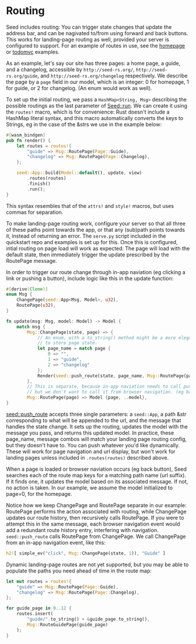 # Routing
Seed includes routing: You can trigger state changes that update the address bar,
 and can be nagivated to/from using forward and back buttons. This works for landing-page
routing as well, provided your server is configured to support. For an example of routes in use,
see the [homepage](https://github.com/David-OConnor/seed/tree/master/examples/homepage) or
[todomvc](https://github.com/David-OConnor/seed/tree/master/examples/todomvc) examples.
  
As an example, let's say our site has three pages:
a home page, a guide, and a changelog, accessible by `http://seed-rs.org/`, `http://seed-rs.org/guide`,
and `http://seed-rs.org/changelog` respectively. We describe the page by a `page`
field in our model, which is an integer: 0 for homepage, 1 for guide, or 2 for changelog.
(An enum would work as well). 

To set up the initial routing, we pass a `HashMap<String, Msg>` describing the possible routings
as the last parameter of [Seed::run](https://docs.rs/seed/0.1.10/seed/fn.run.html). We can
create it using the `routes!` macro, which is for convenience: Rust doesn't include a
HashMap literal syntax, and this macro automatically converts the keys to Strings, eg
in the case of the &strs we use in the example below:
```rust
#[wasm_bindgen]
pub fn render() {
    let routes = routes!{
        "guide" => Msg::RoutePage(Page::Guide),
        "changelog" => Msg::RoutePage(Page::Changelog),
    };

    seed::App::build(Model::default(), update, view)
        .routes(routes)
        .finish()
        .run();
}
```
This syntax resembles that of the `attrs!` and `style!` macros, but uses commas
for separation.

To make landing-page routing work, configure your server so that all three of these paths point towards the app,
or that any (sub)path points towards it, instead of returning an error. The `serve.py` script
included in the quickstart repo and examples is set up for this. Once this is configured, intial 
routing on page load will work as expected: The page will load with the default state, then immediately 
trigger the update prescribed by the RoutePage message.

In order to trigger our route change through in-app naviation (eg clicking a link or pushing a button), include
logic like this in the update function:
```rust
#[derive(Clone)]
enum Msg {
    ChangePage(seed::App<Msg, Model>, u32),
    RoutePage(u32),
}

fn update(msg: Msg, model: Model) -> Model {
    match msg {
        Msg::ChangePage(state, page) => {
            // An enum, with a to_string() method might be a more elegant way
            // to store page state.
            let page_name = match page {
                0 => "",
                1 => "guide",
                2 => "changelog"
            };
            Render(seed::push_route(state, page_name, Msg::RoutePage(page)))
        },
        // This is separate, because in-app naviation needs to call push_route,
        // but we don't want to call it from browser navigation. (eg back button)
        Msg::RoutePage(page) => Model {page, ..model},
}
```
[seed::push_route](https://docs.rs/seed/0.1.8/seed/fn.push_route.html) accepts three single parameters:
a `seed::App`, a path &str corresponding to what will be appended to the url, and the message that handles
the state change. It sets up the routing, updates the model with the message you pass, and returns this
 updated model. In practice, these page_name, message combos will match your landing page routing config,
but they doesn't have to. You can push whatever you'd like dynamically. These will work for page navigation
and url display, but won't work for landing pages unless included in `.routes(routes)` described above.

When a page is loaded or browser naviation occurs (eg back button), Seed searches each of the route map keys for 
a matching path name (url suffix). If it finds one,
it updates the model based on its associated message. If not, no action is taken. 
In our example, we assume the model initialized to page=0, for the homepage.

Notice how we keep ChangePage and RoutePage separate in our example: RoutePage performs
the action associated with routing, while ChangePage updates our route history, then
recursively calls RoutePage. If you were to attempt this in the same message, each
browser navigation event would add a redundant route history entry, interfering with navigation. `seed::push_route`
calls RoutePage from ChangePage. We call ChangePage from an in-app navigation event, like this:

```rust
h2![ simple_ev("click", Msg::ChangePage(state, 1)), "Guide" ]
```

Dynamic landing-page routes are not yet supported, but you may be able to populate the paths you
need ahead of time in the route map:
```rust
let mut routes = routes!{
    "guide" => Msg::RoutePage(Page::Guide),
    "changelog" => Msg::RoutePage(Page::Changelog),
};

for guide_page in 0..12 {
    routes.insert(
        "guide/".to_string() + &guide_page.to_string(),
        Msg::RouteGuidePage(guide_page)
    );
}
```

